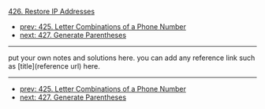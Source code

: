[426. Restore IP Addresses](http://www.lintcode.com/problem/restore-ip-addresses)

- [prev: 425. Letter Combinations of a Phone Number](425-letter-combinations-of-a-phone-number.md)
- [next: 427. Generate Parentheses](427-generate-parentheses.md)

---

put your own notes and solutions here.
you can add any reference link such as [title](reference url) here.

---

- [prev: 425. Letter Combinations of a Phone Number](425-letter-combinations-of-a-phone-number.md)
- [next: 427. Generate Parentheses](427-generate-parentheses.md)
